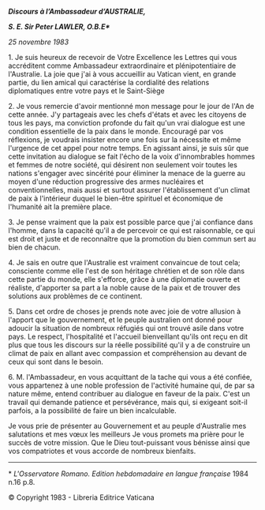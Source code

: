 ***Discours à l’Ambassadeur d’AUSTRALIE,***

***S. E. Sir Peter LAWLER, O.B.E\****

*25 novembre 1983*

1\. Je suis heureux de recevoir de Votre Excellence les Lettres qui vous accréditent comme Ambassadeur extraordinaire et plénipotentiaire de l'Australie. La joie que j'ai à vous accueillir au Vatican vient, en grande partie, du lien amical qui caractérise la cordialité des relations diplomatiques entre votre pays et le Saint-Siège

2\. Je vous remercie d'avoir mentionné mon message pour le jour de l'An de cette année. J'y partageais avec les chefs d'états et avec les citoyens de tous les pays, ma conviction profonde du fait qu'un vrai dialogue est une condition essentielle de la paix dans le monde. Encouragé par vos réflexions, je voudrais insister encore une fois sur la nécessite et même l'urgence de cet appel pour notre temps. En agissant ainsi, je suis sûr que cette invitation au dialogue se fait l'écho de la voix d'innombrables hommes et femmes de notre société, qui désirent non seulement voir toutes les nations s'engager avec sincérité pour éliminer la menace de la guerre au moyen d'une réduction progressive des armes nucléaires et conventionnelles, mais aussi et surtout assurer l'établissement d'un climat de paix à l'intérieur duquel le bien-être spirituel et économique de l'humanité ait la première place.

3\. Je pense vraiment que la paix est possible parce que j'ai confiance dans l'homme, dans la capacité qu'il a de percevoir ce qui est raisonnable, ce qui est droit et juste et de reconnaître que la promotion du bien commun sert au bien de chacun.

4\. Je sais en outre que l'Australie est vraiment convaincue de tout cela; consciente comme elle l'est de son héritage chrétien et de son rôle dans cette partie du monde, elle s'efforce, grâce à une diplomatie ouverte et réaliste, d'apporter sa part a la noble cause de la paix et de trouver des solutions aux problèmes de ce continent.

5\. Dans cet ordre de choses je prends note avec joie de votre allusion à l'apport que le gouvernement, et le peuple australien ont donné pour adoucir la situation de nombreux réfugiés qui ont trouvé asile dans votre pays. Le respect, l'hospitalité et l'accueil bienveillant qu'ils ont reçu en dit plus que tous les discours sur la réelle possibilité qu'il y a de construire un climat de paix en allant avec compassion et compréhension au devant de ceux qui sont dans le besoin.

6\. M. l'Ambassadeur, en vous acquittant de la tache qui vous a été confiée, vous appartenez à une noble profession de l'activité humaine qui, de par sa nature même, entend contribuer au dialogue en faveur de la paix. C'est un travail qui demande patience et persévérance, mais qui, si exigeant soit-il parfois, a la possibilité de faire un bien incalculable.

Je vous prie de présenter au Gouvernement et au peuple d'Australie mes salutations et mes vœux les meilleurs Je vous promets ma prière pour le succès de votre mission. Que le Dieu tout-puissant vous bénisse ainsi que vos compatriotes et vous accorde de nombreux bienfaits.

* * *

\* *L'Osservatore Romano. Edition hebdomadaire en langue française* 1984 n.16 p.8.

© Copyright 1983 - Libreria Editrice Vaticana
